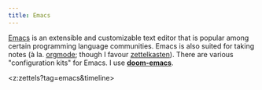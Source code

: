```yaml
---
title: Emacs
---
```


[Emacs](https://www.gnu.org/software/emacs/) is an extensible and customizable
text editor that is popular among certain programming language communities.
Emacs is also suited for taking notes (à la. [orgmode](https://orgmode.org/);
though I favour [zettelkasten](https://neuron.srid.ca/)). There are various "configuration kits" for Emacs. I use [**doom-emacs**](https://github.com/hlissner/doom-emacs). 

<z:zettels?tag=emacs&timeline>
